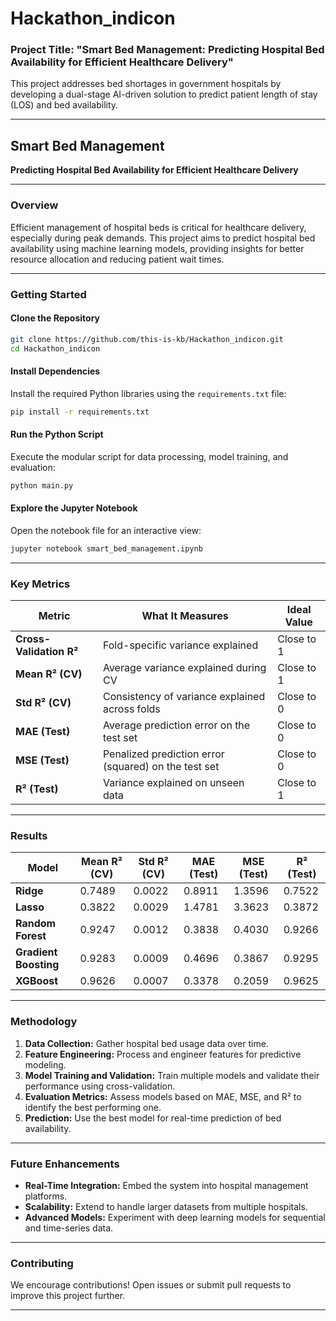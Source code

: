 # Hackathon_indicon

### Project Title: "Smart Bed Management: Predicting Hospital Bed Availability for Efficient Healthcare Delivery"

This project addresses bed shortages in government hospitals by developing a dual-stage AI-driven solution to predict patient length of stay (LOS) and bed availability.

---

## **Smart Bed Management**  
**Predicting Hospital Bed Availability for Efficient Healthcare Delivery**

---

### **Overview**
Efficient management of hospital beds is critical for healthcare delivery, especially during peak demands. This project aims to predict hospital bed availability using machine learning models, providing insights for better resource allocation and reducing patient wait times.

---

### **Getting Started**

#### Clone the Repository
```bash
git clone https://github.com/this-is-kb/Hackathon_indicon.git
cd Hackathon_indicon
```

#### Install Dependencies
Install the required Python libraries using the `requirements.txt` file:
```bash
pip install -r requirements.txt
```

#### Run the Python Script
Execute the modular script for data processing, model training, and evaluation:
```bash
python main.py
```

#### Explore the Jupyter Notebook
Open the notebook file for an interactive view:
```bash
jupyter notebook smart_bed_management.ipynb
```

---

### **Key Metrics**

| **Metric**          | **What It Measures**                                   | **Ideal Value** |
|----------------------|-------------------------------------------------------|------------------|
| **Cross-Validation R²** | Fold-specific variance explained                       | Close to 1       |
| **Mean R² (CV)**      | Average variance explained during CV                   | Close to 1       |
| **Std R² (CV)**       | Consistency of variance explained across folds         | Close to 0       |
| **MAE (Test)**        | Average prediction error on the test set               | Close to 0       |
| **MSE (Test)**        | Penalized prediction error (squared) on the test set   | Close to 0       |
| **R² (Test)**         | Variance explained on unseen data                      | Close to 1       |

---

### **Results**

| **Model**            | **Mean R² (CV)** | **Std R² (CV)** | **MAE (Test)** | **MSE (Test)** | **R² (Test)** |
|-----------------------|------------------|-----------------|----------------|----------------|---------------|
| **Ridge**            | 0.7489           | 0.0022          | 0.8911         | 1.3596         | 0.7522        |
| **Lasso**            | 0.3822           | 0.0029          | 1.4781         | 3.3623         | 0.3872        |
| **Random Forest**    | 0.9247           | 0.0012          | 0.3838         | 0.4030         | 0.9266        |
| **Gradient Boosting**| 0.9283           | 0.0009          | 0.4696         | 0.3867         | 0.9295        |
| **XGBoost**          | 0.9626           | 0.0007          | 0.3378         | 0.2059         | 0.9625        |

---

### **Methodology**
1. **Data Collection:** Gather hospital bed usage data over time.
2. **Feature Engineering:** Process and engineer features for predictive modeling.
3. **Model Training and Validation:** Train multiple models and validate their performance using cross-validation.
4. **Evaluation Metrics:** Assess models based on MAE, MSE, and R² to identify the best performing one.
5. **Prediction:** Use the best model for real-time prediction of bed availability.

---

### **Future Enhancements**
- **Real-Time Integration:** Embed the system into hospital management platforms.
- **Scalability:** Extend to handle larger datasets from multiple hospitals.
- **Advanced Models:** Experiment with deep learning models for sequential and time-series data.

---

### **Contributing**
We encourage contributions! Open issues or submit pull requests to improve this project further.

---
